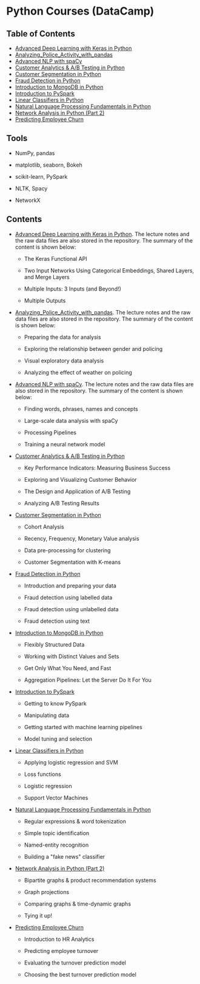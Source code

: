 # Python Courses (DataCamp)

## Table of Contents

- [Advanced Deep Learning with Keras in Python](#10)
- [Analyzing_Police_Activity_with_pandas](#11)
- [Advanced NLP with spaCy](#9)
- [Customer Analytics & A/B Testing in Python](#3)
- [Customer Segmentation in Python](#2)
- [Fraud Detection in Python](#6)
- [Introduction to MongoDB in Python](#7)
- [Introduction to PySpark](#4)
- [Linear Classifiers in Python](#12)
- [Natural Language Processing Fundamentals in Python](#1)
- [Network Analysis in Python (Part 2)](#8)
- [Predicting Employee Churn](#5)

## Tools

- NumPy, pandas

- matplotlib, seaborn, Bokeh

- scikit-learn, PySpark

- NLTK, Spacy

- NetworkX

## Contents

<a id='10'></a>
- [Advanced Deep Learning with Keras in Python](https://github.com/iDataist/Advanced-Deep-Learning-with-Keras-in-Python). The lecture notes and the raw data files are also stored in the repository. The summary of the content is shown below:

  - The Keras Functional API

  - Two Input Networks Using Categorical Embeddings, Shared Layers, and Merge Layers

  - Multiple Inputs: 3 Inputs (and Beyond!)

  - Multiple Outputs

<a id='11'></a>
- [Analyzing_Police_Activity_with_pandas](https://github.com/iDataist/Analyzing_Police_Activity_with_pandas). The lecture notes and the raw data files are also stored in the repository. The summary of the content is shown below:

  - Preparing the data for analysis

  - Exploring the relationship between gender and policing

  - Visual exploratory data analysis

  - Analyzing the effect of weather on policing

<a id='9'></a>
- [Advanced NLP with spaCy](https://github.com/iDataist/Advanced-NLP-with-spaCy). The lecture notes and the raw data files are also stored in the repository. The summary of the content is shown below:

  - Finding words, phrases, names and concepts

  - Large-scale data analysis with spaCy

  - Processing Pipelines

  - Training a neural network model

<a id='3'></a>

- [Customer Analytics & A/B Testing in Python](https://github.com/iDataist/Customer-Analytics-and-A-B-Testing-in-Python)

  - Key Performance Indicators: Measuring Business Success

  - Exploring and Visualizing Customer Behavior

  - The Design and Application of A/B Testing

  - Analyzing A/B Testing Results

<a id='2'></a>

- [Customer Segmentation in Python](https://github.com/iDataist/Customer-Segmentation)

  - Cohort Analysis

  - Recency, Frequency, Monetary Value analysis

  - Data pre-processing for clustering

  - Customer Segmentation with K-means

<a id='6'></a>

- [Fraud Detection in Python](https://github.com/iDataist/Fraud-Detection-in-Python)

  - Introduction and preparing your data

  - Fraud detection using labelled data

  - Fraud detection using unlabelled data

  - Fraud detection using text

<a id='7'></a>

- [Introduction to MongoDB in Python](https://github.com/iDataist/Introduction-to-MongoDB-in-Python)

  - Flexibly Structured Data

  - Working with Distinct Values and Sets

  - Get Only What You Need, and Fast

  - Aggregation Pipelines: Let the Server Do It For You

<a id='4'></a>

- [Introduction to PySpark](https://github.com/iDataist/Introduction-to-PySpark)

  - Getting to know PySpark

  - Manipulating data

  - Getting started with machine learning pipelines

  - Model tuning and selection

<a id='12'></a>

- [Linear Classifiers in Python](https://github.com/iDataist/Linear-Classifiers-in-Python)

  - Applying logistic regression and SVM

  - Loss functions

  - Logistic regression

  - Support Vector Machines
  
<a id='1'></a>

- [Natural Language Processing Fundamentals in Python](https://github.com/iDataist/Natural-Language-Processing-Fundamentals-in-Python)

  - Regular expressions & word tokenization

  - Simple topic identification

  - Named-entity recognition

  - Building a "fake news" classifier

<a id='8'></a>
- [Network Analysis in Python (Part 2)](https://github.com/iDataist/Network-Analysis-in-Python-Part-2)

  - Bipartite graphs & product recommendation systems

  - Graph projections

  - Comparing graphs & time-dynamic graphs

  - Tying it up!

<a id='5'></a>
- [Predicting Employee Churn](https://github.com/iDataist/Predicting-Employee-Churn)

  - Introduction to HR Analytics

  - Predicting employee turnover

  - Evaluating the turnover prediction model

  - Choosing the best turnover prediction model
